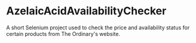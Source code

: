 # AzelaicAcidAvailabilityChecker
A short Selenium project used to check the price and availability status for certain products from The Ordinary's website.
